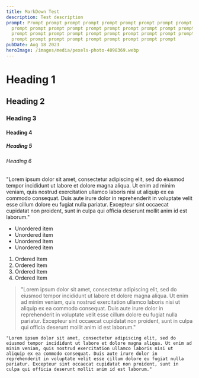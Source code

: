 ```yaml
---
title: MarkDown Test
description: Test description
prompt: Prompt prompt prompt prompt prompt prompt prompt prompt prompt prompt
  prompt prompt prompt prompt prompt prompt prompt prompt prompt prompt prompt
  prompt prompt prompt prompt prompt prompt prompt prompt prompt prompt prompt
  prompt prompt prompt prompt prompt prompt prompt prompt prompt
pubDate: Aug 18 2023
heroImage: /images/media/pexels-photo-4098369.webp
---
```

# Heading 1

## Heading 2

### Heading 3

#### Heading 4

##### Heading 5

###### Heading 6

"Lorem ipsum dolor sit amet, consectetur adipiscing elit, sed do eiusmod tempor incididunt ut labore et dolore magna aliqua. Ut enim ad minim veniam, quis nostrud exercitation ullamco laboris nisi ut aliquip ex ea commodo consequat. Duis aute irure dolor in reprehenderit in voluptate velit esse cillum dolore eu fugiat nulla pariatur. Excepteur sint occaecat cupidatat non proident, sunt in culpa qui officia deserunt mollit anim id est laborum."



* Unordered item
* Unordered item
* Unordered item
* Unordered item



1. Ordered Item
2. Ordered Item
3. Ordered Item
4. Ordered Item



> "Lorem ipsum dolor sit amet, consectetur adipiscing elit, sed do eiusmod tempor incididunt ut labore et dolore magna aliqua. Ut enim ad minim veniam, quis nostrud exercitation ullamco laboris nisi ut aliquip ex ea commodo consequat. Duis aute irure dolor in reprehenderit in voluptate velit esse cillum dolore eu fugiat nulla pariatur. Excepteur sint occaecat cupidatat non proident, sunt in culpa qui officia deserunt mollit anim id est laborum."



`"Lorem ipsum dolor sit amet, consectetur adipiscing elit, sed do eiusmod tempor incididunt ut labore et dolore magna aliqua. Ut enim ad minim veniam, quis nostrud exercitation ullamco laboris nisi ut aliquip ex ea commodo consequat. Duis aute irure dolor in reprehenderit in voluptate velit esse cillum dolore eu fugiat nulla pariatur. Excepteur sint occaecat cupidatat non proident, sunt in culpa qui officia deserunt mollit anim id est laborum."`
